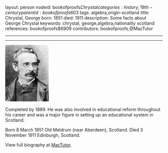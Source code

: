 layout: person
nodeid: bookofproofs$Chrystal
categories: history,19th-century
parentid: bookofproofs$603
tags: algebra,origin-scotland
title: Chrystal, George
born: 1851
died: 1911
description: Some facts about George Chrystal
keywords: chrystal, george,algebra,nationality scotland
references: bookofproofs$6909
contributors: bookofproofs,@MacTutor

---


---

![Chrystal.jpg](https://github.com/bookofproofs/bookofproofs.github.io/blob/main/_sources/_assets/images/portraits/Chrystal.jpg?raw=true)

Completed by 1889. He was also involved in educational reform throughout his career and was a major figure in setting up an educational system in Scotland.

Born 8 March 1851 Old Meldrum (near Aberdeen), Scotland. Died 3 November 1911 Edinburgh, Scotland.


View full biography at [MacTutor](https://mathshistory.st-andrews.ac.uk/Biographies/Chrystal/).